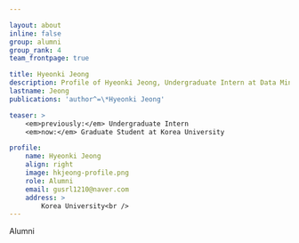 ```yaml
---

layout: about
inline: false 
group: alumni
group_rank: 4
team_frontpage: true

title: Hyeonki Jeong
description: Profile of Hyeonki Jeong, Undergraduate Intern at Data Mining Lab.
lastname: Jeong 
publications: 'author^=\*Hyeonki Jeong'

teaser: >
    <em>previously:</em> Undergraduate Intern
    <em>now:</em> Graduate Student at Korea University

profile:
    name: Hyeonki Jeong
    align: right
    image: hkjeong-profile.png
    role: Alumni
    email: gusrl1210@naver.com
    address: >
        Korea University<br />
---
```


Alumni
